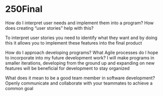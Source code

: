 # 250Final

How do I interpret user needs and implement them into a program? How does creating “user stories” help with this?

To interpret user stories you need to identify what they want and by doing this it allows you to implement these features into the final product


How do I approach developing programs? What Agile processes do I hope to incorporate into my future development work?
I will make programs in smaller iterations, developing from the ground up and expanding on new features will be beneficial for development to stay organized

What does it mean to be a good team member in software development?
Openly communicate and collaborate with your teammates to achieve a common goal 
